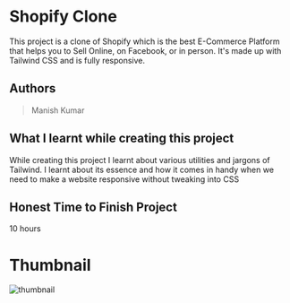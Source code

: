 
# Shopify Clone

This project is a clone of Shopify which is the best E-Commerce Platform that helps you to Sell Online, on Facebook, or in person. It's made up with Tailwind CSS and is fully responsive.





## Authors

 >Manish Kumar


## What I learnt while creating this project

While creating this project I learnt about various utilities and jargons of Tailwind. I learnt about its essence and how it comes in handy when we need to make a website responsive without tweaking into CSS



## Honest Time to Finish Project

10 hours


# Thumbnail

![thumbnail](https://user-images.githubusercontent.com/102028645/188323680-92e9ebb9-2a26-44eb-8de1-f38f5d9bb4d9.png)


